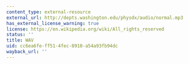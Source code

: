 ```yaml
---
content_type: external-resource
external_url: http://depts.washington.edu/physdx/audio/normal.mp3
has_external_license_warning: true
license: https://en.wikipedia.org/wiki/All_rights_reserved
status: ''
title: WAV
uid: cc6ea6fe-ff51-4fec-8910-a54a93fb94dc
wayback_url: ''
---
```

